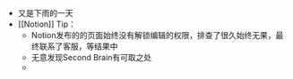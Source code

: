 - 又是下雨的一天
- [[Notion]] Tip：
	- Notion发布的的页面始终没有解锁编辑的权限，排查了很久始终无果，最终联系了客服，等结果中
	- 无意发现Second Brain有可取之处
	-